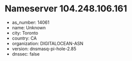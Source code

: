 # Nameserver 104.248.106.161

* as_number: 14061
* name: Unknown
* city: Toronto
* country: CA
* organization: DIGITALOCEAN-ASN
* version: dnsmasq-pi-hole-2.85
* dnssec: false
